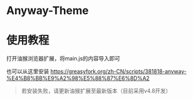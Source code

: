 # Anyway-Theme

# 使用教程

打开油猴浏览器扩展，将main.js的内容导入即可

也可以从这里安装 https://greasyfork.org/zh-CN/scripts/381818-anyway-%E4%B8%BB%E9%A2%98%E5%88%87%E6%8D%A2

> 若安装失败，请更新油猴扩展至最新版本（目前采用v4.8开发）
